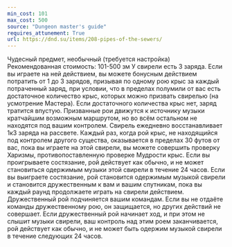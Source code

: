 ```yaml
---
min_cost: 101
max_cost: 500
source: "Dungeon master's guide"
requires_attunement: True
url: https://dnd.su/items/208-pipes-of-the-sewers/
---
```


Чудесный предмет, необычный (требуется настройка)
Рекомендованная стоимость: 101-500 зм
У свирели есть 3 заряда. Если вы играете на ней действием, вы можете бонусным действием потратить от 1 до 3 зарядов, призывая по одному рою крыс за каждый потраченный заряд, при условии, что в пределах полумили от вас есть достаточное количество крыс, которых можно призвать свирелью (на усмотрение Мастера). Если достаточного количества крыс нет, заряд тратится впустую. Призванные рои движутся к источнику музыки кратчайшим возможным маршрутом, но во всём остальном не находятся под вашим контролем. Свирель ежедневно восстанавливает 1к3 заряда на рассвете.
Каждый раз, когда рой крыс, не находящийся под контролем другого существа, оказывается в пределах 30 футов от вас, пока вы играете на этой свирели, вы можете совершить проверку Харизмы, противопоставленную проверке Мудрости крыс. Если вы проигрываете состязание, рой действует как обычно, и не может становиться одержимым музыки этой свирели в течение 24 часов. Если вы выиграете состязание, рой становится одержимым музыкой свирели и становится дружественным к вам и вашим спутникам, пока вы каждый раунд продолжаете играть на свирели действием. Дружественный рой подчиняется вашим командам. Если вы не отдаёте команды дружественному рою, он защищается, но других действий не совершает. Если дружественный рой начинает ход, и при этом не слышит музыки свирели, ваш контроль над этим роем заканчивается, рой действует как обычно, и не может быть одержим музыкой свирели в течение следующих 24 часов.